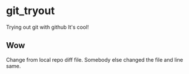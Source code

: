 # git_tryout
Trying out git with github
It's cool!

## Wow
Change from local repo diff file.
Somebody else changed the file and line same.
